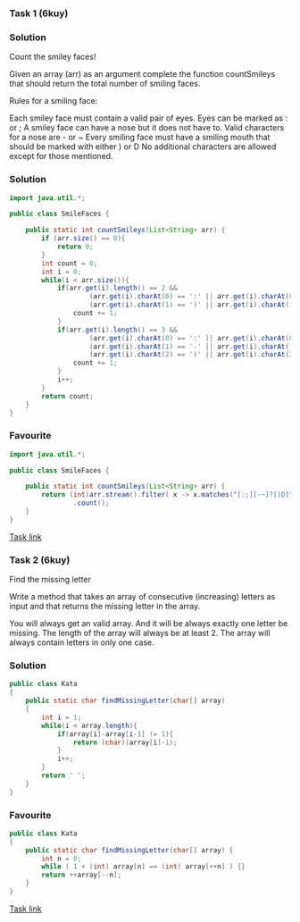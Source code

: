 ### Task 1 (6kuy)
### Solution
Count the smiley faces!

Given an array (arr) as an argument complete the function countSmileys that should return the total number of smiling faces.

Rules for a smiling face:

Each smiley face must contain a valid pair of eyes. Eyes can be marked as : or ;
A smiley face can have a nose but it does not have to. Valid characters for a nose are - or ~
Every smiling face must have a smiling mouth that should be marked with either ) or D
No additional characters are allowed except for those mentioned.
### Solution
```Java
import java.util.*;

public class SmileFaces {

    public static int countSmileys(List<String> arr) {
        if (arr.size() == 0){
            return 0;
        }
        int count = 0;
        int i = 0;
        while(i < arr.size()){
            if(arr.get(i).length() == 2 &&
                    (arr.get(i).charAt(0) == ':' || arr.get(i).charAt(0) == ';') && 
                    (arr.get(i).charAt(1) == ')' || arr.get(i).charAt(1) == 'D')){
                count += 1;
            }
            if(arr.get(i).length() == 3 &&
                    (arr.get(i).charAt(0) == ':' || arr.get(i).charAt(0) == ';') &&
                    (arr.get(i).charAt(1) == '-' || arr.get(i).charAt(1) == '~') &&
                    (arr.get(i).charAt(2) == ')' || arr.get(i).charAt(2) == 'D')){
                count += 1;
            }
            i++;
        }
        return count;
    }
}                    
```
### Favourite
```Java
import java.util.*;

public class SmileFaces {

    public static int countSmileys(List<String> arr) {
        return (int)arr.stream().filter( x -> x.matches("[:;][-~]?[)D]"))
                .count();
    }
}                                                                     
```
[Task link](https://www.codewars.com/kata/583203e6eb35d7980400002a/java)
### Task 2 (6kuy)
Find the missing letter

Write a method that takes an array of consecutive (increasing) letters as input and that returns the missing letter in the array.

You will always get an valid array. And it will be always exactly one letter be missing. The length of the array will always be at least 2.
The array will always contain letters in only one case.
### Solution
```Java
public class Kata
{
    public static char findMissingLetter(char[] array)
    {
        int i = 1;
        while(i < array.length){
            if(array[i]-array[i-1] != 1){
                return (char)(array[i]-1);
            }
            i++;
        }
        return ' ';
    }
}               
```
### Favourite
```Java
public class Kata
{
    public static char findMissingLetter(char[] array) {
        int n = 0;
        while ( 1 + (int) array[n] == (int) array[++n] ) {}
        return ++array[--n];
    }
}                      
```
[Task link](https://www.codewars.com/kata/5839edaa6754d6fec10000a2)
